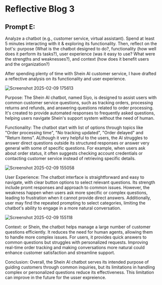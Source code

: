 # Reflective Blog 3

## Prompt E: 

Analyze a chatbot (e.g., customer service, virtual assistant). Spend at least 5 minutes interacting with it & exploring its functionality. Then, reflect on the bot's: purpose (What is the chatbot designed to do?, functionality (how well does it perform its tasks?), user experience (was it easy to use? What were the strengths and weaknesses?), and context (how does it benefit users and the organization?)

After spending plenty of time with Shein AI customer service, I have drafted a reflective analysis on its functionality and user experience.

![Screenshot 2025-02-09 175613](https://github.com/user-attachments/assets/5803b772-1e45-4788-a29f-ef2b445e89de)


Purpose: The Shein AI chatbot, named Siyo, is designed to assist users with common customer service questions, such as tracking orders, processing returns and refunds, and answering questions related to order processing. It's created to provide automated responses to frequently asked questions, helping users navigate Shein's support system without the need of human. 

Functionality: The chatbot start with list of options through topics like "Order processing time", "No tracking updated", "Order delayed" and "Return items". ALthough it very helpful to the users, the AI struggles to answer direct questions outside its structured responses or answer very general with some of specific questions. For example, when users ask about order status, it often suggests checking account credentials or contacting customer service instead of retrieving specific details.

![Screenshot 2025-02-09 155058](https://github.com/user-attachments/assets/f3a1e66f-ed76-4814-bfba-c822f45c4277)


User Experience: The chatbot interface is straightforward and easy to navigate, with clear button options to select relevant questions. Its strength include promt responses and approach to common issues. However, the weakness happen when users ask more specific or complex questions, leading to frustration when it cannot provide direct answers. Additionally, user may find the repeated prompting to select categories, limiting the chatbot's ability to engage in a more natural conversation.

![Screenshot 2025-02-09 155118](https://github.com/user-attachments/assets/679e5e8a-c60e-4f55-a6a3-4cd8f50404b8)

Context: or Shein, the chatbot helps manage a large number of customer questions efficiently. It reduces the need for human agents, allowing them to handle more complex issues. For users, it provides quick answers to common questions but struggles with personalized requests. Improving real-time order tracking and making conversations more natural could enhance customer satisfaction and streamline support.

Conclusion: Overall, the Shein AI chatbot serves its intended purpose of guiding customers through common inquiries, but its limitations in handling complex or personalized questions reduce its effectiveness. This limitation can improve in the future for the usser expreience. 
